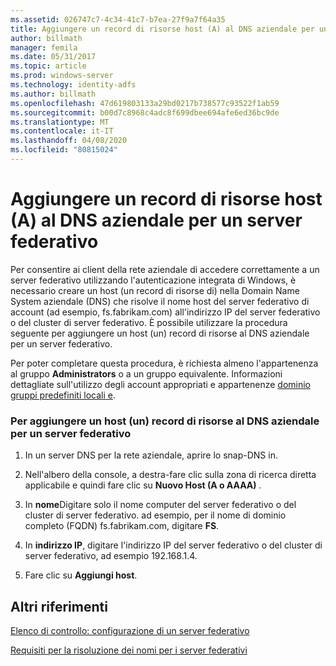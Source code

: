 ```yaml
---
ms.assetid: 026747c7-4c34-41c7-b7ea-27f9a7f64a35
title: Aggiungere un record di risorse host (A) al DNS aziendale per un server federativo
author: billmath
manager: femila
ms.date: 05/31/2017
ms.topic: article
ms.prod: windows-server
ms.technology: identity-adfs
ms.author: billmath
ms.openlocfilehash: 47d619803133a29bd0217b738577c93522f1ab59
ms.sourcegitcommit: b00d7c8968c4adc8f699dbee694afe6ed36bc9de
ms.translationtype: MT
ms.contentlocale: it-IT
ms.lasthandoff: 04/08/2020
ms.locfileid: "80815024"
---
```

# <a name="add-a-host-a-resource-record-to-corporate-dns-for-a-federation-server"></a>Aggiungere un record di risorse host (A) al DNS aziendale per un server federativo



Per consentire ai client della rete aziendale di accedere correttamente a un server federativo utilizzando l'autenticazione integrata di Windows, è necessario creare un host \(un record di risorse di\) nella Domain Name System aziendale \(DNS\) che risolve il nome host del server federativo di account \(ad esempio, fs.fabrikam.com\) all'indirizzo IP del server federativo o del cluster di server federativo. È possibile utilizzare la procedura seguente per aggiungere un host \(un\) record di risorse al DNS aziendale per un server federativo.  
  
Per poter completare questa procedura, è richiesta almeno l'appartenenza al gruppo **Administrators** o a un gruppo equivalente.  Informazioni dettagliate sull'utilizzo degli account appropriati e appartenenze [dominio gruppi predefiniti locali e](https://go.microsoft.com/fwlink/?LinkId=83477).   
  
### <a name="to-add-a-host-a-resource-record-to-corporate-dns-for-a-federation-server"></a>Per aggiungere un host \(un\) record di risorse al DNS aziendale per un server federativo  
  
1.  In un server DNS per la rete aziendale, aprire lo snap\-DNS in.  
  
2.  Nell'albero della console, a destra\-fare clic sulla zona di ricerca diretta applicabile e quindi fare clic su **Nuovo Host \(A o AAAA\)** .  
  
3.  In **nome**Digitare solo il nome computer del server federativo o del cluster di server federativo. ad esempio, per il nome di dominio completo \(FQDN\) fs.fabrikam.com, digitare **FS**.  
  
4.  In **indirizzo IP**, digitare l'indirizzo IP del server federativo o del cluster di server federativo, ad esempio 192.168.1.4.  
  
5.  Fare clic su **Aggiungi host**.  
  
## <a name="additional-references"></a>Altri riferimenti  
[Elenco di controllo: configurazione di un server federativo](Checklist--Setting-Up-a-Federation-Server.md)  
  
[Requisiti per la risoluzione dei nomi per i server federativi](https://technet.microsoft.com/library/dd807055.aspx)  
  

